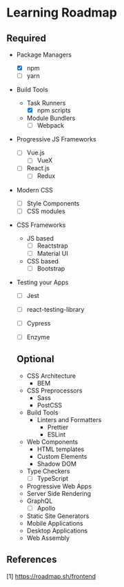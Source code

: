 # Learning Roadmap



## Required



- Package Managers

  - [x] npm
  - [ ] yarn

- Build Tools

  - Task Runners
    - [x] npm scripts
  - Module Bundlers
    - [ ] Webpack
  
- Progressive JS Frameworks
  - [ ] Vue.js
    - [ ] VueX
  - [ ] React.js
    - [ ] Redux
- Modern CSS
  - [ ] Style Components
  - [ ] CSS modules

- CSS Frameworks
  - JS based
    - [ ] Reactstrap
    - [ ] Material UI
  - CSS based
    - [ ] Bootstrap

- Testing your Apps
  - [ ] Jest
  - [ ] react-testing-library
  - [ ] Cypress
  - [ ] Enzyme

  

  ## Optional

  

  - CSS Architecture
    - BEM
  - CSS Preprocessors
    - Sass
    - PostCSS
  - Build Tools
    - Linters and Formatters
      - Prettier
      - ESLint
  - Web Components
    - HTML templates
    - Custom Elements
    - Shadow DOM
  - Type Checkers
    - [ ] TypeScript
  - Progressive Web Apps
  - Server Side Rendering
  - GraphQL
    - [ ] Apollo
  - Static Site Generators
  - Mobile Applications
  - Desktop Applications
  - Web Assembly

## References

[1] https://roadmap.sh/frontend